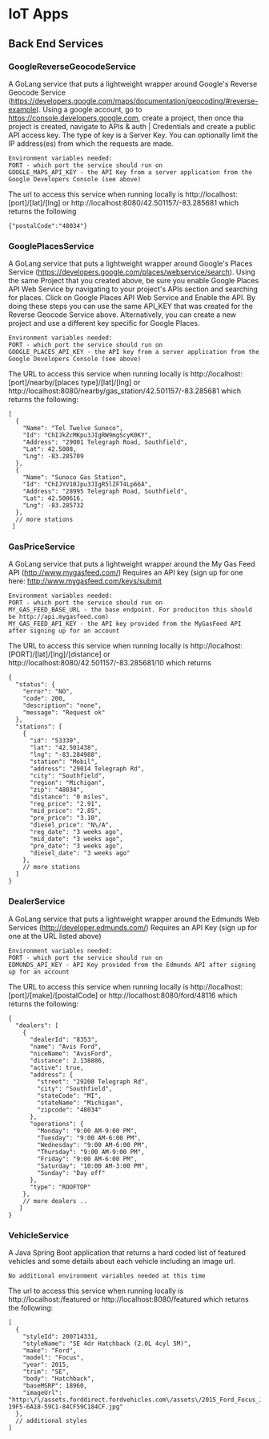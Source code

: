 # IoT Apps 

## Back End Services

### GoogleReverseGeocodeService 
A GoLang service that puts a lightweight wrapper around Google's Reverse Geocode Service (https://developers.google.com/maps/documentation/geocoding/#reverse-example). Using a google account, go to https://console.developers.google.com, create a project, then once tha project is created, navigate to APIs & auth | Credentials and create a public API access key. The type of key is a Server Key. You can optionally limit the IP address(es) from which the requests are made. 

	Environment variables needed:
	PORT - which port the service should run on
	GOOGLE_MAPS_API_KEY - the API Key from a server application from the Google Developers Console (see above)

The url to access this service when running locally is http://localhost:[port]/[lat]/[lng] or http://localhost:8080/42.501157/-83.285681 which returns the following

```
{"postalCode":"48034"}
```
### GooglePlacesService
A GoLang service that puts a lightweight wrapper around Google's Places Service (https://developers.google.com/places/webservice/search). Using the same Project that you created above, be sure you enable Google Places API Web Service by navigating to your project's APIs section and searching for places. Click on Google Places API Web Service and Enable the API. By doing these steps you can use the same API_KEY that was created for the Reverse Geocode Service above. Alternatively, you can create a new project and use a different key specific for Google Places.

	Environment variables needed:
	PORT - which port the service should run on
	GOOGLE_PLACES_API_KEY - the API key from a server application from the Google Developers Console (see above)
	
The URL to access this service when running locally is http://localhost:[port]/nearby/[places type]/[lat]/[lng] or http://localhost:8080/nearby/gas_station/42.501157/-83.285681 which returns the following:

```
[
  {
    "Name": "Tel Twelve Sunoco",
    "Id": "ChIJkZcMKpu3JIgRW9mgScyK0KY",
    "Address": "29001 Telegraph Road, Southfield",
    "Lat": 42.5008,
    "Lng": -83.285709
  },
  {
    "Name": "Sunoco Gas Station",
    "Id": "ChIJYV10Jpu3JIgR5lZFT4Lp66A",
    "Address": "28995 Telegraph Road, Southfield",
    "Lat": 42.500616,
    "Lng": -83.285732
  },
  // more stations
 ]
```

### GasPriceService
A GoLang service that puts a lightweight wrapper around the My Gas Feed API (http://www.mygasfeed.com/)
	Requires an API key (sign up for one here: http://www.mygasfeed.com/keys/submit
	
	Environment variables needed:
	PORT - which port the service should run on
	MY_GAS_FEED_BASE_URL - the base endpoint. For produciton this should be http://api.mygasfeed.com)
	MY_GAS_FEED_API_KEY - the API key provided from the MyGasFeed API after signing up for an account
	
The URL to access this service when running locally is http://localhost:[PORT]/[lat]/[lng]/[distance] or http://localhost:8080/42.501157/-83.285681/10 which returns

```
{
  "status": {
    "error": "NO",
    "code": 200,
    "description": "none",
    "message": "Request ok"
  },
  "stations": [
    {
      "id": "53330",
      "lat": "42.501438",
      "lng": "-83.284988",
      "station": "Mobil",
      "address": "29014 Telegraph Rd",
      "city": "Southfield",
      "region": "Michigan",
      "zip": "48034",
      "distance": "0 miles",
      "reg_price": "2.91",
      "mid_price": "2.85",
      "pre_price": "3.10",
      "diesel_price": "N\/A",
      "reg_date": "3 weeks ago",
      "mid_date": "3 weeks ago",
      "pre_date": "3 weeks ago",
      "diesel_date": "3 weeks ago"
    },
    // more stations
  ]
}
```  
		
### DealerService
A GoLang service that puts a lightweight wrapper around the Edmunds Web Services (http://developer.edmunds.com/)
	Requires an API Key (sign up for one at the URL listed above)
	
	Environment variables needed: 
	PORT - which port the service should run on
	EDMUNDS_API_KEY - API Key provided from the Edmunds API after signing up for an account
	
The URL to access this service when running locally is http://localhost:[port]/[make]/[postalCode] or http://localhost:8080/ford/48116 which returns the following:

```
{
  "dealers": [
    {
      "dealerId": "8353",
      "name": "Avis Ford",
      "niceName": "AvisFord",
      "distance": 2.138886,
      "active": true,
      "address": {
        "street": "29200 Telegraph Rd",
        "city": "Southfield",
        "stateCode": "MI",
        "stateName": "Michigan",
        "zipcode": "48034"
      },
      "operations": {
        "Monday": "9:00 AM-9:00 PM",
        "Tuesday": "9:00 AM-6:00 PM",
        "Wednesday": "9:00 AM-6:00 PM",
        "Thursday": "9:00 AM-9:00 PM",
        "Friday": "9:00 AM-6:00 PM",
        "Saturday": "10:00 AM-3:00 PM",
        "Sunday": "Day off"
      },
      "type": "ROOFTOP"
    },
    // more dealers ..
   ]
}
```

### VehicleService
A Java Spring Boot application that returns a hard coded list of featured vehicles and some details about each vehicle including an image url.

	No additional environment variables needed at this time

The url to access this service when running locally is http://localhost:<port>/featured or http://localhost:8080/featured which returns the following:

```
[
  {
    "styleId": 200714331,
    "styleName": "SE 4dr Hatchback (2.0L 4cyl 5M)",
    "make": "Ford",
    "model": "Focus",
    "year": 2015,
    "trim": "SE",
    "body": "Hatchback",
    "baseMSRP": 18960,
    "imageUrl": "http:\/\/assets.forddirect.fordvehicles.com\/assets\/2015_Ford_Focus_J1\/NGBS\/Model_Image3\/Model_Image3_136B520A-19F5-6A18-59C1-84CF59C184CF.jpg"
  },
  // additional styles
]
```
